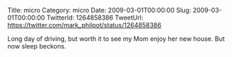 Title: micro
Category: micro
Date: 2009-03-01T00:00:00
Slug: 2009-03-01T00:00:00
TwitterId: 1264858386
TweetUrl: https://twitter.com/mark_philpot/status/1264858386

Long day of driving, but worth it to see my Mom enjoy her new house.  But now sleep beckons.